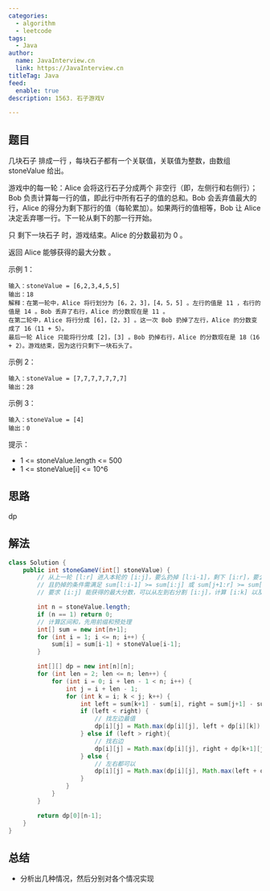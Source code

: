 ```yaml
---
categories:
  - algorithm
  - leetcode
tags:
  - Java
author: 
  name: JavaInterview.cn
  link: https://JavaInterview.cn
titleTag: Java
feed:
  enable: true
description: 1563. 石子游戏V

---
```


## 题目
几块石子 排成一行 ，每块石子都有一个关联值，关联值为整数，由数组 stoneValue 给出。

游戏中的每一轮：Alice 会将这行石子分成两个 非空行（即，左侧行和右侧行）；Bob 负责计算每一行的值，即此行中所有石子的值的总和。Bob 会丢弃值最大的行，Alice 的得分为剩下那行的值（每轮累加）。如果两行的值相等，Bob 让 Alice 决定丢弃哪一行。下一轮从剩下的那一行开始。

只 剩下一块石子 时，游戏结束。Alice 的分数最初为 0 。

返回 Alice 能够获得的最大分数 。



示例 1：

    输入：stoneValue = [6,2,3,4,5,5]
    输出：18
    解释：在第一轮中，Alice 将行划分为 [6，2，3]，[4，5，5] 。左行的值是 11 ，右行的值是 14 。Bob 丢弃了右行，Alice 的分数现在是 11 。
    在第二轮中，Alice 将行分成 [6]，[2，3] 。这一次 Bob 扔掉了左行，Alice 的分数变成了 16（11 + 5）。
    最后一轮 Alice 只能将行分成 [2]，[3] 。Bob 扔掉右行，Alice 的分数现在是 18（16 + 2）。游戏结束，因为这行只剩下一块石头了。
示例 2：

    输入：stoneValue = [7,7,7,7,7,7,7]
    输出：28
示例 3：

    输入：stoneValue = [4]
    输出：0


提示：

* 1 <= stoneValue.length <= 500
* 1 <= stoneValue[i] <= 10^6


## 思路

dp

## 解法
```java
class Solution {
    public int stoneGameV(int[] stoneValue) {
        // 从上一轮 [l:r] 进入本轮的 [i:j]，要么扔掉 [l:i-1]，剩下 [i:r]，要么扔掉 [j+1:r]，剩下 [l:j]
        // 且扔掉的条件需满足 sum[l:i-1] >= sum[i:j] 或 sum[j+1:r] >= sum[i:j]
        // 要求 [i:j] 能获得的最大分数，可以从左到右分割 [i:j]，计算 [i:k] 以及 [k+1:j] 的分数，

        int n = stoneValue.length;
        if (n == 1) return 0;
        // 计算区间和，先用前缀和预处理
        int[] sum = new int[n+1];
        for (int i = 1; i <= n; i++) {
            sum[i] = sum[i-1] + stoneValue[i-1];
        }

        int[][] dp = new int[n][n];
        for (int len = 2; len <= n; len++) {
            for (int i = 0; i + len - 1 < n; i++) {
                int j = i + len - 1;
                for (int k = i; k < j; k++) {
                    int left = sum[k+1] - sum[i], right = sum[j+1] - sum[k+1];
                    if (left < right) {
                        // 找左边最值
                        dp[i][j] = Math.max(dp[i][j], left + dp[i][k]);
                    } else if (left > right){
                        // 找右边
                        dp[i][j] = Math.max(dp[i][j], right + dp[k+1][j]);
                    } else {
                        // 左右都可以
                        dp[i][j] = Math.max(dp[i][j], Math.max(left + dp[i][k], right + dp[k+1][j]));
                    }
                }
            }
        }

        return dp[0][n-1];
    }
}

```

## 总结

- 分析出几种情况，然后分别对各个情况实现 
